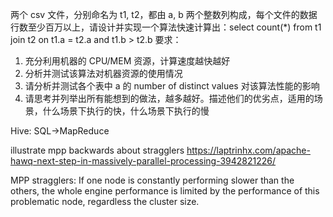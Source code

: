 两个 csv 文件，分别命名为 t1, t2，都由 a, b 两个整数列构成，每个文件的数据行数至少百万以上，请设计并实现一个算法快速计算出：select count(*) from t1 join t2 on t1.a = t2.a and t1.b > t2.b 要求：

1. 充分利用机器的 CPU/MEM 资源，计算速度越快越好
2. 分析并测试该算法对机器资源的使用情况
3. 请分析并测试各个表中 a 的 number of distinct values 对该算法性能的影响
4. 请思考并列举出所有能想到的做法，越多越好。描述他们的优劣点，适用的场景，什么场景下执行的快，什么场景下执行的慢

Hive: SQL->MapReduce

illustrate mpp backwards about stragglers https://laptrinhx.com/apache-hawq-next-step-in-massively-parallel-processing-3942821226/

MPP stragglers: If one node is constantly performing slower than the others, the whole engine performance is limited by the performance of this problematic node, regardless the cluster size.

